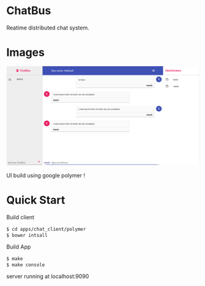 # ChatBus
Reatime distributed chat system.


# Images
![ChatBus](https://github.com/ErlToys/chatBus/blob/feat-chatbus-client/images/chatbus1.png)


UI build using google polymer !


# Quick Start

Build client

    $ cd apps/chat_client/polymer
    $ bower intsall

Build App

    $ make
    $ make console


server running at localhost:9090
